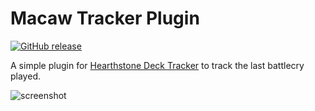 # Macaw Tracker Plugin

 [![GitHub release](https://img.shields.io/github/release/sn0wcat/macaw-tracker.svg?maxAge=604800)](https://github.com/sn0wcat/macaw-tracker/releases/latest)

A simple plugin for [Hearthstone Deck Tracker](https://github.com/Epix37/Hearthstone-Deck-Tracker) to track the last battlecry played.

![screenshot](http://i.imgur.com/dBBnawz.png)

